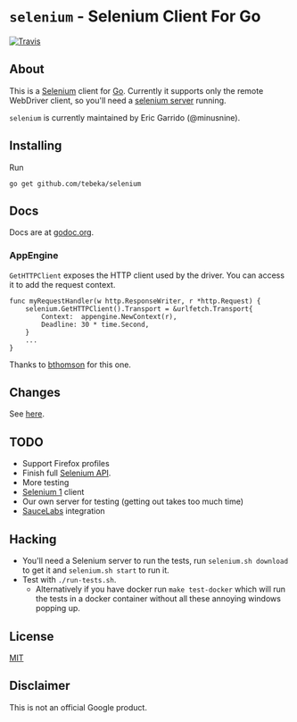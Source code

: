# `selenium` - Selenium Client For Go

[![Travis](https://travis-ci.org/tebeka/selenium.svg?branch=master)](https://travis-ci.org/tebeka/selenium)

## About
This is a [Selenium][selenium] client for [Go][go].
Currently it supports only the remote WebDriver client, so you'll need a
[selenium server][server] running.

`selenium` is currently maintained by Eric Garrido (@minusnine).

[selenium]: http://seleniumhq.org/
[go]: http://golang.org/
[server]: http://seleniumhq.org/download/

## Installing
Run

    go get github.com/tebeka/selenium

## Docs
Docs are at [godoc.org][godoc]. 

[godoc]: https://godoc.org/github.com/tebeka/selenium

### AppEngine

`GetHTTPClient` exposes the HTTP client used by the driver. You can access it to
add the request context.

    func myRequestHandler(w http.ResponseWriter, r *http.Request) {
        selenium.GetHTTPClient().Transport = &urlfetch.Transport{
            Context:  appengine.NewContext(r),
            Deadline: 30 * time.Second,
        }
        ...
    }

Thanks to [bthomson](https://bitbucket.org/tebeka/selenium/issue/8) for this
one.

## Changes
See [here][changelog].

[changelog]: ChangeLog

## TODO
* Support Firefox profiles
* Finish full [Selenium API][api].
* More testing
* [Selenium 1][sel1] client
* Our own server for testing (getting out takes too much time)
* [SauceLabs][sauce] integration

[api]: http://code.google.com/p/selenium/wiki/JsonWireProtocol
[sel1]: http://wiki.openqa.org/display/SRC/Specifications+for+Selenium+Remote+Control+Client+Driver+Protocol
[sauce]: http://saucelabs.com/docs/quickstart

## Hacking

* You'll need a Selenium server to run the tests, run `selenium.sh download` to
  get it and `selenium.sh start` to run it.
* Test with `./run-tests.sh`.
    * Alternatively if you have docker run `make test-docker` which will run the
      tests in a docker container without all these annoying windows popping up.

## License
[MIT][mit]

[mit]: https://bitbucket.org/tebeka/selenium/src/tip/LICENSE.txt


## Disclaimer

This is not an official Google product.
